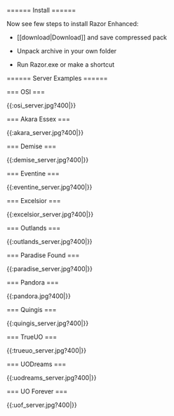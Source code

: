 
====== Install ======



Now see few steps to install Razor Enhanced:



  - [[download|Download]] and save compressed pack

  - Unpack archive in your own folder

  - Run Razor.exe or make a shortcut



====== Server Examples ======

=== OSI ===

{{:osi_server.jpg?400|}}

=== Akara Essex ===

{{:akara_server.jpg?400|}}

=== Demise ===

{{:demise_server.jpg?400|}}

=== Eventine ===

{{:eventine_server.jpg?400|}}

=== Excelsior ===

{{:excelsior_server.jpg?400|}}

=== Outlands ===

{{:outlands_server.jpg?400|}}

=== Paradise Found ===

{{:paradise_server.jpg?400|}}

=== Pandora ===

{{:pandora.jpg?400|}}

=== Quingis ===

{{:quingis_server.jpg?400|}}

=== TrueUO ===

{{:trueuo_server.jpg?400|}}

=== UODreams ===

{{:uodreams_server.jpg?400|}}

=== UO Forever ===

{{:uof_server.jpg?400|}}